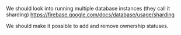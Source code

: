 We should look into running multiple database instances (they call it sharding) https://firebase.google.com/docs/database/usage/sharding

We should make it possible to add and remove ownership statuses.